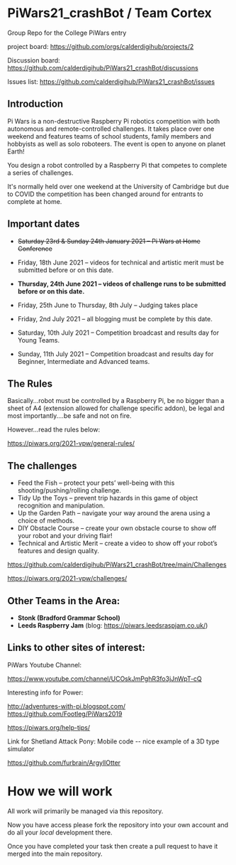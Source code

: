 
# PiWars21_crashBot / Team Cortex


Group Repo for the College PiWars entry

project board: https://github.com/orgs/calderdigihub/projects/2

Discussion board: https://github.com/calderdigihub/PiWars21_crashBot/discussions

Issues list: https://github.com/calderdigihub/PiWars21_crashBot/issues

## Introduction

Pi Wars is a non-destructive Raspberry Pi robotics competition with both autonomous and remote-controlled challenges. It takes place over one weekend and features teams of school students, family members and hobbyists as well as solo roboteers. The event is open to anyone on planet Earth!

You design a robot controlled by a Raspberry Pi that competes to complete a series of challenges.

It's normally held over one weekend at the University of Cambridge but due to COVID the competition has been changed around for entrants to complete at home.

## Important dates

* ~~Saturday 23rd & Sunday 24th January 2021 – Pi Wars at Home Conference~~

* Friday, 18th June 2021 – videos for technical and artistic merit must be submitted before or on this date.

* **Thursday, 24th June 2021 – videos of challenge runs to be submitted before or on this date.**

* Friday, 25th June to Thursday, 8th July – Judging takes place

* Friday, 2nd July 2021 – all blogging must be complete by this date.

* Saturday, 10th July 2021 – Competition broadcast and results day for Young Teams.

* Sunday, 11th July 2021 – Competition broadcast and results day for Beginner, Intermediate and Advanced teams.


## The Rules

Basically...robot must be controlled by a Raspberry Pi, be no bigger than a sheet of A4 (extension allowed for challenge specific addon), be legal and most importantly....be safe and not on fire.

However...read the rules below:

https://piwars.org/2021-vpw/general-rules/

## The challenges

* Feed the Fish – protect your pets’ well-being with this shooting/pushing/rolling challenge.
* Tidy Up the Toys – prevent trip hazards in this game of object recognition and manipulation.
* Up the Garden Path – navigate your way around the arena using a choice of methods.
* DIY Obstacle Course – create your own obstacle course to show off your robot and your driving flair!
* Technical and Artistic Merit – create a video to show off your robot’s features and design quality.

https://github.com/calderdigihub/PiWars21_crashBot/tree/main/Challenges

https://piwars.org/2021-vpw/challenges/

## Other Teams in the Area:

* **Stonk (Bradford Grammar School)**
* **Leeds Raspberry Jam** (blog: https://piwars.leedsraspjam.co.uk/)


## Links to other sites of interest:

PiWars Youtube Channel:

  https://www.youtube.com/channel/UCOskJmPghR3fo3jJnWpT-cQ

Interesting info for Power:

 http://adventures-with-pi.blogspot.com/
 https://github.com/Footleg/PiWars2019

https://piwars.org/help-tips/

Link for Shetland Attack Pony: Mobile code -- nice example of a 3D type simulator

https://github.com/furbrain/ArgyllOtter

# How we will work

All work will primarily be managed via this repository.

Now you have access please fork the repository into your own account and do all your *local* development there.

Once you have completed your task then create a pull request to have it merged into the main repository.
